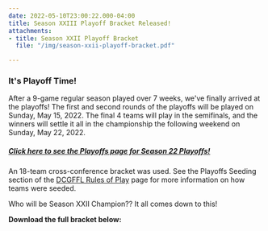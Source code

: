 ```yaml
---
date: 2022-05-10T23:00:22.000-04:00
title: Season XXIII Playoff Bracket Released!
attachments:
- title: Season XXII Playoff Bracket
  file: "/img/season-xxii-playoff-bracket.pdf"

---
```

### It's Playoff Time!

After a 9-game regular season played over 7 weeks, we've finally arrived at the playoffs!  The first and second rounds of the playoffs will be played on Sunday, May 15, 2022.  The final 4 teams will play in the semifinals, and the winners will settle it all in the championship the following weekend on Sunday, May 22, 2022.

##### [Click here to see the Playoffs page for Season 22 Playoffs!](/season-22-playoffs/ "S22 Playoffs")

An 18-team cross-conference bracket was used. See the Playoffs Seeding section of the [DCGFFL Rules of Play](/rules/ "DCGFFL Rules of Play") page for more information on how teams were seeded.

Who will be Season XXII Champion??  It all comes down to this!

**Download the full bracket below:**